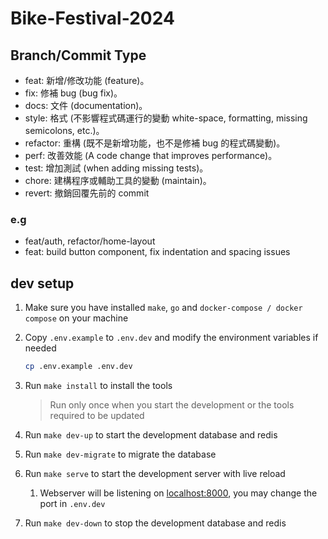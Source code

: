 # Bike-Festival-2024

## Branch/Commit Type

- feat: 新增/修改功能 (feature)。
- fix: 修補 bug (bug fix)。
- docs: 文件 (documentation)。
- style: 格式 (不影響程式碼運行的變動 white-space, formatting, missing semicolons, etc.)。
- refactor: 重構 (既不是新增功能，也不是修補 bug 的程式碼變動)。
- perf: 改善效能 (A code change that improves performance)。
- test: 增加測試 (when adding missing tests)。
- chore: 建構程序或輔助工具的變動 (maintain)。
- revert: 撤銷回覆先前的 commit

### e.g

- feat/auth, refactor/home-layout
- feat: build button component, fix indentation and spacing issues

## dev setup

1. Make sure you have installed `make`, `go` and `docker-compose / docker compose` on your machine
2. Copy `.env.example` to `.env.dev` and modify the environment variables if needed

   ```bash
   cp .env.example .env.dev
   ```

3. Run `make install` to install the tools
   > Run only once when you start the development or the tools required to be updated
4. Run `make dev-up` to start the development database and redis
5. Run `make dev-migrate` to migrate the database
6. Run `make serve` to start the development server with live reload
   1. Webserver will be listening on [localhost:8000](http://localhost:8000), you may change the port in `.env.dev`
7. Run `make dev-down` to stop the development database and redis